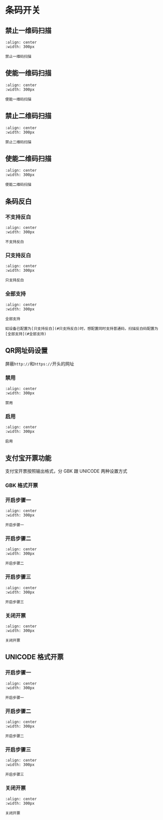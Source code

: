 # 条码开关
## 禁止一维码扫描

```{figure} ../../media/9950041..png
:align: center
:width: 300px

禁止一维码扫描
```

## 使能一维码扫描

```{figure} ../../media/9950040..png
:align: center
:width: 300px

使能一维码扫描
```

## 禁止二维码扫描

```{figure} ../../media/9950071..png
:align: center
:width: 300px

禁止二维码扫描
```

## 使能二维码扫描 

```{figure} ../../media/9950070..png
:align: center
:width: 300px

使能二维码扫描
```

## 条码反白

### 不支持反白
```{figure} ../../media/8910010..png
:align: center
:width: 300px

不支持反白
```

### 只支持反白
```{figure} ../../media/8910011..png
:align: center
:width: 300px

只支持反白
```

### 全部支持
```{figure} ../../media/8910012..png
:align: center
:width: 300px

全部支持
```

```{note}
如设备已配置为[只支持反白](#只支持反白)时，想配置同时支持普通码，扫描反白码配置为[全部支持](#全部支持)
```

## QR网址码设置

屏蔽`http://`和`https://`开头的网址

### 禁用
```{figure} ../../media/9950061..png
:align: center
:width: 300px

禁用
```

### 启用
```{figure} ../../media/9950060..png
:align: center
:width: 300px

启用
```

## 支付宝开票功能
支付宝开票按照输出格式，分 GBK 跟 UNICODE 两种设置方式

### GBK 格式开票

### 开启步骤一
```{figure} ../../media/82100190..png
:align: center
:width: 300px

开启步骤一
```

### 开启步骤二
```{figure} ../../media/8210141..png
:align: center
:width: 300px

开启步骤二
```

### 开启步骤三
```{figure} ../../media/8210131..png
:align: center
:width: 300px

开启步骤三
```

### 关闭开票
```{figure} ../../media/8210140..png
:align: center
:width: 300px

关闭开票
```

## UNICODE 格式开票


### 开启步骤一
```{figure} ../../media/82100190..png
:align: center
:width: 300px

开启步骤一
```

### 开启步骤二
```{figure} ../../media/8210141..png
:align: center
:width: 300px

开启步骤二
```

### 开启步骤三
```{figure} ../../media/8210132..png
:align: center
:width: 300px

开启步骤三
```

### 关闭开票
```{figure} ../../media/8210140..png
:align: center
:width: 300px

关闭开票
```